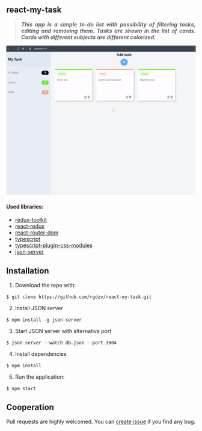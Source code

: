 ## react-my-task

>***<p align="justify">This app is a simple to-do list with possibility of filtering tasks, editing and removing them. Tasks are shown in the list of cards. Cards with different 
subjects are different colorized.</p>***

![react-my-task-gif](https://github.com/rgdzv/react-my-task/blob/main/src/img/example.gif)

#### Used libraries:
- [redux-toolkit](https://redux-toolkit.js.org/introduction/getting-started)
- [react-redux](https://react-redux.js.org)
- [react-router-dom](https://reactrouter.com)
- [typescript](https://www.typescriptlang.org)
- [typescript-plugin-css-modules](https://github.com/mrmckeb/typescript-plugin-css-modules)
- [json-server](https://github.com/typicode/json-server)

## Installation

1. Download the repo with:
```
$ git clone https://github.com/rgdzv/react-my-task.git
```
2. Install JSON server
```
$ npm install -g json-server
```
3. Start JSON server with alternative port
```
$ json-server --watch db.json --port 3004
```
4. Install dependencies
```
$ npm install
```
5. Run the application:
```
$ npm start
```
## Cooperation

Pull requests are highly welcomed. You can [create issue](https://github.com/rgdzv/react-my-task/issues) if you find any bug.
